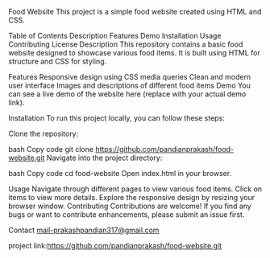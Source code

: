 Food Website
This project is a simple food website created using HTML and CSS.

Table of Contents
Description
Features
Demo
Installation
Usage
Contributing
License
Description
This repository contains a basic food website designed to showcase various food items. It is built using HTML for structure and CSS for styling.

Features
Responsive design using CSS media queries
Clean and modern user interface
Images and descriptions of different food items
Demo
You can see a live demo of the website here (replace with your actual demo link).


Installation
To run this project locally, you can follow these steps:

Clone the repository:

bash
Copy code
git clone https://github.com/pandianprakash/food-website.git
Navigate into the project directory:

bash
Copy code
cd food-website
Open index.html in your browser.

Usage
Navigate through different pages to view various food items.
Click on items to view more details.
Explore the responsive design by resizing your browser window.
Contributing
Contributions are welcome! If you find any bugs or want to contribute enhancements, please submit an issue first.

Contact mail-prakashpandian317@gmail.com

project link:https://github.com/pandianprakash/food-website.git
